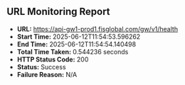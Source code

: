 ## URL Monitoring Report

- **URL:** https://api-gw1-prod1.fisglobal.com/gw/v1/health
- **Start Time:** 2025-06-12T11:54:53.596262
- **End Time:** 2025-06-12T11:54:54.140498
- **Total Time Taken:** 0.544236 seconds
- **HTTP Status Code:** 200
- **Status:** Success
- **Failure Reason:** N/A
